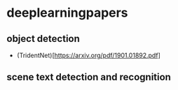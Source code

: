 # deeplearningpapers


## object detection

- (TridentNet)[https://arxiv.org/pdf/1901.01892.pdf]


## scene text detection and recognition


 